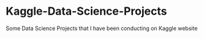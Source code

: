 # Kaggle-Data-Science-Projects
Some Data Science Projects that I have been conducting on Kaggle website
